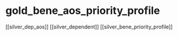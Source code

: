 # gold_bene_aos_priority_profile

[[silver_dep_aos]]
[[silver_dependent]]
[[silver_bene_priority_profile]]
